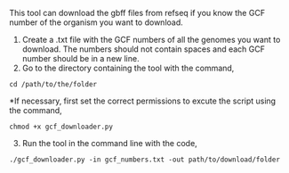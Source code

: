 This tool can download the gbff files from refseq if you know the GCF number of the organism you want to download.
1. Create a .txt file with the GCF numbers of all the genomes you want to download. The numbers should not contain spaces and each GCF number should be in a new line.
2. Go to the directory containing the  tool with the command,
   
```
cd /path/to/the/folder
```
*If necessary, first set the correct permissions to excute the script using the command, 

```
chmod +x gcf_downloader.py
```

3. Run the tool in the command line with the code,

```
./gcf_downloader.py -in gcf_numbers.txt -out path/to/download/folder
```
